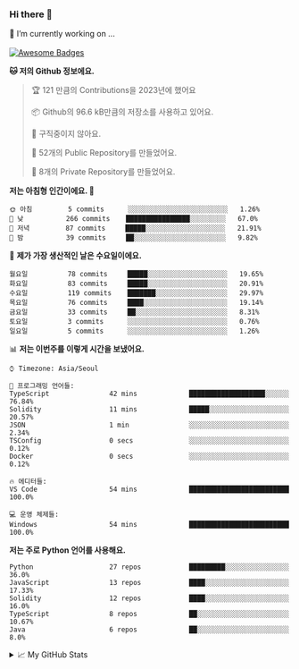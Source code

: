 ### Hi there 👋 
🔭 I’m currently working on ... </br></br>
[![Awesome Badges](https://img.shields.io/badge/Introduce-EN-green.svg)](https://github.com/tlatkdgus1/tlatkdgus1/blob/main/README.md.en)

<!--START_SECTION:waka-->
**🐱 저의 Github 정보에요.** 

> 🏆 121 만큼의 Contributions을 2023년에 했어요
 > 
> 📦 Github의 96.6 kB만큼의 저장소를 사용하고 있어요. 
 > 
> 🚫 구직중이지 않아요.
 > 
> 📜 52개의 Public Repository를 만들었어요. 
 > 
> 🔑 8개의 Private Repository를 만들었어요.  

**저는 아침형 인간이에요. 🐤** 

```text
🌞 아침         5 commits      ░░░░░░░░░░░░░░░░░░░░░░░░░   1.26% 
🌆 낮　         266 commits    ████████████████░░░░░░░░░   67.0% 
🌃 저녁         87 commits     █████░░░░░░░░░░░░░░░░░░░░   21.91% 
🌙 밤　         39 commits     ██░░░░░░░░░░░░░░░░░░░░░░░   9.82%

```
📅 **제가 가장 생산적인 날은 수요일이에요.** 

```text
월요일          78 commits     █████░░░░░░░░░░░░░░░░░░░░   19.65% 
화요일          83 commits     █████░░░░░░░░░░░░░░░░░░░░   20.91% 
수요일          119 commits    ███████░░░░░░░░░░░░░░░░░░   29.97% 
목요일          76 commits     ████░░░░░░░░░░░░░░░░░░░░░   19.14% 
금요일          33 commits     ██░░░░░░░░░░░░░░░░░░░░░░░   8.31% 
토요일          3 commits      ░░░░░░░░░░░░░░░░░░░░░░░░░   0.76% 
일요일          5 commits      ░░░░░░░░░░░░░░░░░░░░░░░░░   1.26%

```


📊 **저는 이번주를 이렇게 시간을 보냈어요.** 

```text
⌚︎ Timezone: Asia/Seoul

💬 프로그래밍 언어들: 
TypeScript               42 mins             ███████████████████░░░░░░   76.84% 
Solidity                 11 mins             █████░░░░░░░░░░░░░░░░░░░░   20.57% 
JSON                     1 min               ░░░░░░░░░░░░░░░░░░░░░░░░░   2.34% 
TSConfig                 0 secs              ░░░░░░░░░░░░░░░░░░░░░░░░░   0.12% 
Docker                   0 secs              ░░░░░░░░░░░░░░░░░░░░░░░░░   0.12%

🔥 에디터들: 
VS Code                  54 mins             █████████████████████████   100.0%

💻 운영 체제들: 
Windows                  54 mins             █████████████████████████   100.0%

```

**저는 주로 Python 언어를 사용해요.** 

```text
Python                   27 repos            █████████░░░░░░░░░░░░░░░░   36.0% 
JavaScript               13 repos            ████░░░░░░░░░░░░░░░░░░░░░   17.33% 
Solidity                 12 repos            ████░░░░░░░░░░░░░░░░░░░░░   16.0% 
TypeScript               8 repos             ██░░░░░░░░░░░░░░░░░░░░░░░   10.67% 
Java                     6 repos             ██░░░░░░░░░░░░░░░░░░░░░░░   8.0%

```



<!--END_SECTION:waka-->

<details>
<summary>📈 My GitHub Stats</summary>
<p align="center"> <img src="https://github-readme-stats.vercel.app/api?username=tlatkdgus1&show_icons=true" alt="tlatkdgus1" />
</details>
